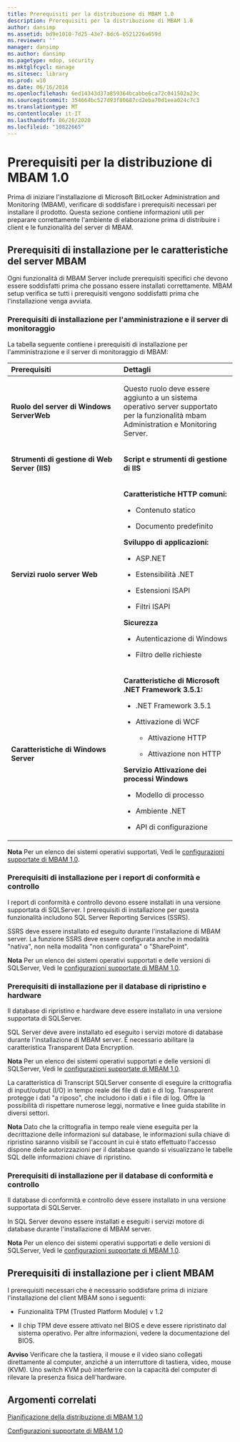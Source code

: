 ```yaml
---
title: Prerequisiti per la distribuzione di MBAM 1.0
description: Prerequisiti per la distribuzione di MBAM 1.0
author: dansimp
ms.assetid: bd9e1010-7d25-43e7-8dc6-b521226a659d
ms.reviewer: ''
manager: dansimp
ms.author: dansimp
ms.pagetype: mdop, security
ms.mktglfcycl: manage
ms.sitesec: library
ms.prod: w10
ms.date: 06/16/2016
ms.openlocfilehash: 6ed14343d37a859364bcabbe6ca72c041502a23c
ms.sourcegitcommit: 354664bc527d93f80687cd2eba70d1eea024c7c3
ms.translationtype: MT
ms.contentlocale: it-IT
ms.lasthandoff: 06/26/2020
ms.locfileid: "10822665"
---
```

# Prerequisiti per la distribuzione di MBAM 1.0


Prima di iniziare l'installazione di Microsoft BitLocker Administration and Monitoring (MBAM), verificare di soddisfare i prerequisiti necessari per installare il prodotto. Questa sezione contiene informazioni utili per preparare correttamente l'ambiente di elaborazione prima di distribuire i client e le funzionalità del server di MBAM.

## Prerequisiti di installazione per le caratteristiche del server MBAM


Ogni funzionalità di MBAM Server include prerequisiti specifici che devono essere soddisfatti prima che possano essere installati correttamente. MBAM setup verifica se tutti i prerequisiti vengono soddisfatti prima che l'installazione venga avviata.

### Prerequisiti di installazione per l'amministrazione e il server di monitoraggio

La tabella seguente contiene i prerequisiti di installazione per l'amministrazione e il server di monitoraggio di MBAM:

<table>
<colgroup>
<col width="50%" />
<col width="50%" />
</colgroup>
<thead>
<tr class="header">
<th align="left">Prerequisiti</th>
<th align="left">Dettagli</th>
</tr>
</thead>
<tbody>
<tr class="odd">
<td align="left"><p><strong>Ruolo del server di Windows ServerWeb</strong></p></td>
<td align="left"><p>Questo ruolo deve essere aggiunto a un sistema operativo server supportato per la funzionalità mbam Administration e Monitoring Server.</p></td>
</tr>
<tr class="even">
<td align="left"><p><strong>Strumenti di gestione di Web Server (IIS)</strong></p></td>
<td align="left"><p><strong>Script e strumenti di gestione di IIS</strong></p></td>
</tr>
<tr class="odd">
<td align="left"><p><strong>Servizi ruolo server Web</strong></p></td>
<td align="left"><p><strong>Caratteristiche HTTP comuni:</strong></p>
<ul>
<li><p>Contenuto statico</p></li>
<li><p>Documento predefinito</p></li>
</ul>
<p><strong>Sviluppo di applicazioni:</strong></p>
<ul>
<li><p>ASP.NET</p></li>
<li><p>Estensibilità .NET</p></li>
<li><p>Estensioni ISAPI</p></li>
<li><p>Filtri ISAPI</p></li>
</ul>
<p><strong>Sicurezza</strong></p>
<ul>
<li><p>Autenticazione di Windows</p></li>
<li><p>Filtro delle richieste</p></li>
</ul></td>
</tr>
<tr class="even">
<td align="left"><p><strong>Caratteristiche di Windows Server</strong></p></td>
<td align="left"><p><strong>Caratteristiche di Microsoft .NET Framework 3.5.1:</strong></p>
<ul>
<li><p>.NET Framework 3.5.1</p></li>
<li><p>Attivazione di WCF</p>
<ul>
<li><p>Attivazione HTTP</p></li>
<li><p>Attivazione non HTTP</p></li>
</ul></li>
</ul>
<p><strong>Servizio Attivazione dei processi Windows</strong></p>
<ul>
<li><p>Modello di processo</p></li>
<li><p>Ambiente .NET</p></li>
<li><p>API di configurazione</p></li>
</ul></td>
</tr>
</tbody>
</table>

 

**Nota**  Per un elenco dei sistemi operativi supportati, Vedi le [configurazioni supportate di MBAM 1,0](mbam-10-supported-configurations.md).

 

### Prerequisiti di installazione per i report di conformità e controllo

I report di conformità e controllo devono essere installati in una versione supportata di SQLServer. I prerequisiti di installazione per questa funzionalità includono SQL Server Reporting Services (SSRS).

SSRS deve essere installato ed eseguito durante l'installazione di MBAM server. La funzione SSRS deve essere configurata anche in modalità "nativa", non nella modalità "non configurata" o "SharePoint".

**Nota**  Per un elenco dei sistemi operativi supportati e delle versioni di SQLServer, Vedi le [configurazioni supportate di MBAM 1,0](mbam-10-supported-configurations.md).

 

### Prerequisiti di installazione per il database di ripristino e hardware

Il database di ripristino e hardware deve essere installato in una versione supportata di SQLServer.

SQL Server deve avere installato ed eseguito i servizi motore di database durante l'installazione di MBAM server. È necessario abilitare la caratteristica Transparent Data Encryption.

**Nota**  Per un elenco dei sistemi operativi supportati e delle versioni di SQLServer, Vedi le [configurazioni supportate di MBAM 1,0](mbam-10-supported-configurations.md).

 

La caratteristica di Transcript SQLServer consente di eseguire la crittografia di input/output (I/O) in tempo reale dei file di dati e di log. Transparent protegge i dati "a riposo", che includono i dati e i file di log. Offre la possibilità di rispettare numerose leggi, normative e linee guida stabilite in diversi settori.

**Nota**  Dato che la crittografia in tempo reale viene eseguita per la decrittazione delle informazioni sul database, le informazioni sulla chiave di ripristino saranno visibili se l'account in cui è stato effettuato l'accesso dispone delle autorizzazioni per il database quando si visualizzano le tabelle SQL delle informazioni chiave di ripristino.

 

### Prerequisiti di installazione per il database di conformità e controllo

Il database di conformità e controllo deve essere installato in una versione supportata di SQLServer.

In SQL Server devono essere installati e eseguiti i servizi motore di database durante l'installazione di MBAM server.

**Nota**  Per un elenco dei sistemi operativi supportati e delle versioni di SQLServer, Vedi le [configurazioni supportate di MBAM 1,0](mbam-10-supported-configurations.md).

 

## Prerequisiti di installazione per i client MBAM


I prerequisiti necessari che è necessario soddisfare prima di iniziare l'installazione del client MBAM sono i seguenti:

-   Funzionalità TPM (Trusted Platform Module) v 1.2

-   Il chip TPM deve essere attivato nel BIOS e deve essere ripristinato dal sistema operativo. Per altre informazioni, vedere la documentazione del BIOS.

**Avviso**  Verificare che la tastiera, il mouse e il video siano collegati direttamente al computer, anziché a un interruttore di tastiera, video, mouse (KVM). Uno switch KVM può interferire con la capacità del computer di rilevare la presenza fisica dell'hardware.

 

## Argomenti correlati


[Pianificazione della distribuzione di MBAM 1.0](planning-to-deploy-mbam-10.md)

[Configurazioni supportate di MBAM 1.0](mbam-10-supported-configurations.md)

 

 





